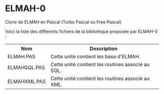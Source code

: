 # ELMAH-0
Clone de ELMAH en Pascal (Turbo Pascal ou Free Pascal)

Voici la liste des différents fichiers de la bibliotèque proposée par ELMAH-0 :

<table>
  <tr>
    <th>Nom</th>
    <th>Description</th>
  </tr>
  <tr>
    <td>ELMAH.PAS</td>
    <td>Cette unité contient les base d'ELMAH.</td>
  </tr>
	<tr>
    <td>ELMAHSQL.PAS</td>
    <td>Cette unité contient les routines associé au SQL.</td>
  </tr>
	<tr>
    <td>ELMAHXML.PAS</td>
    <td>Cette unité contient les routines associé au XML.</td>
  </tr>
</table>
